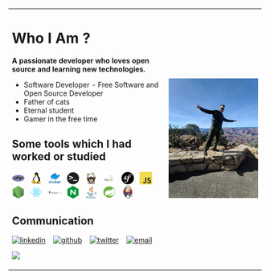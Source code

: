 <table>
    <tr>
        <td>
            <h1> Who I Am ? </h1>
            <b>A passionate developer who loves open source and learning new technologies.</b>
            <ul>
                <li>Software Developer - Free Software and Open Source Developer</li>
                <li>Father of cats</li>
                <li>Eternal student</li>
                <li>Gamer in the free time</li>
            </ul>
            <h2> Some tools which I had worked or studied</h2>
            <img height="25" src="https://raw.githubusercontent.com/github/explore/master/topics/php/php.png"> &nbsp;
            <img height="25" src="https://raw.githubusercontent.com/github/explore/master/topics/linux/linux.png"> &nbsp;
            <img height="25" src="https://raw.githubusercontent.com/github/explore/master/topics/docker/docker.png"> &nbsp;
            <img height="25" src="https://raw.githubusercontent.com/github/explore/master/topics/terminal/terminal.png"> &nbsp;
            <img height="25" src="https://raw.githubusercontent.com/github/explore/master/topics/composer/composer.png"> &nbsp;
            <img height="25" src="https://raw.githubusercontent.com/github/explore/master/topics/mysql/mysql.png"> &nbsp;
            <img height="25" src="https://raw.githubusercontent.com/github/explore/master/topics/symfony/symfony.png"> &nbsp;
            <img height="25" src="https://raw.githubusercontent.com/github/explore/master/topics/javascript/javascript.png"> &nbsp;
            <br/>
            <img height="25" src="https://raw.githubusercontent.com/github/explore/master/topics/nodejs/nodejs.png"> &nbsp;
            <img height="25" src="https://raw.githubusercontent.com/github/explore/master/topics/react/react.png"> &nbsp;
            <img height="25" src="https://raw.githubusercontent.com/github/explore/master/topics/mongodb/mongodb.png"> &nbsp;
            <img height="25" src="https://raw.githubusercontent.com/github/explore/master/topics/nginx/nginx.png"> &nbsp;
            <img height="25" src="https://raw.githubusercontent.com/github/explore/master/topics/java/java.png"> &nbsp;
            <img height="25" src="https://raw.githubusercontent.com/github/explore/master/topics/spring-boot/spring-boot.png"> &nbsp;
            <img height="25" src="https://raw.githubusercontent.com/github/explore/master/topics/jenkins/jenkins.png"> &nbsp;
            <h2> Communication </h2>

[![linkedin](https://user-images.githubusercontent.com/25087769/87172072-530a5080-c2dc-11ea-8e2c-8ee4dbf3394b.png)](https://www.linkedin.com/in/guilhermefontans) &nbsp;&nbsp;
[![github](https://user-images.githubusercontent.com/25087769/87176037-2c4f1880-c2e2-11ea-8a13-41c90b711b9f.png)](https://github.com/guilhermefontans) &nbsp;&nbsp;
[![twitter](https://user-images.githubusercontent.com/25087769/87172407-de83e180-c2dc-11ea-9479-a894758266c3.png)](https://www.twitter.com/NunesFontans) &nbsp;&nbsp;
[![email](https://user-images.githubusercontent.com/25087769/87174308-a4680f00-c2df-11ea-90b0-5fa1fa76d2f1.png)](mailto:guilherme.fontans@gmail.com)
            <p>
                <img src="https://komarev.com/ghpvc/?username=guilhermefontans&color=blueviolet">
            </p>
        </td>   
        <td>
            <img src="https://github.com/guilhermefontans/guilhermefontans/blob/main/.github/images/IMG_20191021_144130.jpg?raw=true" width="500">
        </td>
    </tr>
</table>
